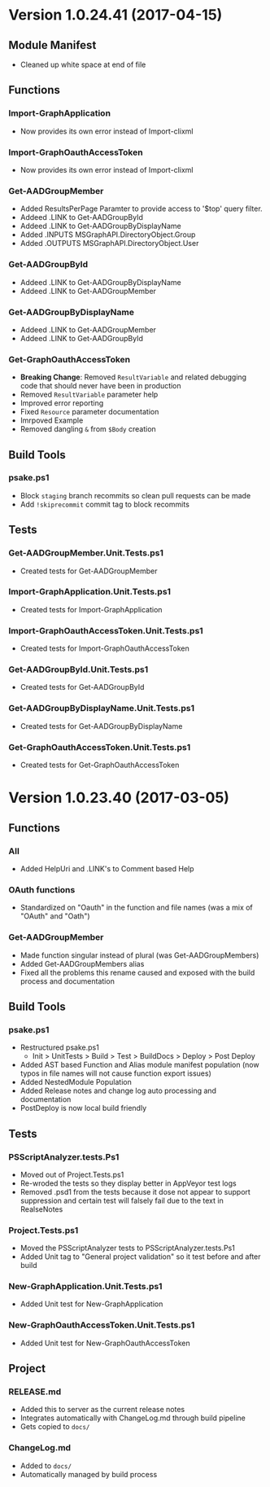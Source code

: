 # Version 1.0.24.41 (2017-04-15)
## Module Manifest
* Cleaned up white space at end of file

## Functions
### Import-GraphApplication
* Now provides its own error instead of Import-clixml

### Import-GraphOauthAccessToken
* Now provides its own error instead of Import-clixml

### Get-AADGroupMember
* Added ResultsPerPage Paramter to provide access to '$top' query filter.
* Addeed .LINK to Get-AADGroupById
* Addeed .LINK to Get-AADGroupByDisplayName
* Added .INPUTS MSGraphAPI.DirectoryObject.Group
* Added .OUTPUTS MSGraphAPI.DirectoryObject.User

### Get-AADGroupById
* Addeed .LINK to Get-AADGroupByDisplayName
* Addeed .LINK to Get-AADGroupMember

### Get-AADGroupByDisplayName
* Addeed .LINK to Get-AADGroupMember
* Addeed .LINK to Get-AADGroupById

### Get-GraphOauthAccessToken
* **Breaking Change**: Removed ```ResultVariable``` and related debugging code that should never have been in production
* Removed ```ResultVariable``` parameter help
* Improved error reporting
* Fixed ```Resource``` parameter documentation
* Imrpoved Example
* Removed dangling ```&``` from ```$Body``` creation

## Build Tools
### psake.ps1
* Block ```staging``` branch recommits so clean pull requests can be made
* Add ```!skiprecommit``` commit tag to block recommits

## Tests
### Get-AADGroupMember.Unit.Tests.ps1
* Created tests for Get-AADGroupMember

### Import-GraphApplication.Unit.Tests.ps1
* Created tests for Import-GraphApplication

### Import-GraphOauthAccessToken.Unit.Tests.ps1
* Created tests for Import-GraphOauthAccessToken

### Get-AADGroupById.Unit.Tests.ps1
* Created tests for Get-AADGroupById

### Get-AADGroupByDisplayName.Unit.Tests.ps1
* Created tests for Get-AADGroupByDisplayName

### Get-GraphOauthAccessToken.Unit.Tests.ps1
* Created tests for Get-GraphOauthAccessToken



# Version 1.0.23.40 (2017-03-05)
## Functions

### All
* Added HelpUri and .LINK's to Comment based Help

### OAuth functions
* Standardized on "Oauth" in the function and file names (was a mix of "OAuth" and "Oath")

### Get-AADGroupMember
* Made function singular instead of plural (was Get-AADGroupMembers)
* Added Get-AADGroupMembers alias
* Fixed all the problems this rename caused and exposed with the build process and documentation

## Build Tools

### psake.ps1
* Restructured psake.ps1
	- Init > UnitTests > Build > Test > BuildDocs > Deploy > Post Deploy
* Added AST based Function and Alias module manifest population (now typos in file names will not cause function export issues)
* Added NestedModule Population
* Added Release notes and change log auto processing and documentation
* PostDeploy is now local build friendly

## Tests

### PSScriptAnalyzer.tests.Ps1
* Moved out of Project.Tests.ps1
* Re-wroded the tests so they display better in AppVeyor test logs
* Removed .psd1 from the tests because it dose not appear to support suppression and certain test will falsely fail due to the text in RealseNotes

### Project.Tests.ps1
* Moved the PSScriptAnalyzer tests to PSScriptAnalyzer.tests.Ps1
* Added Unit tag to "General project validation" so it test before and after build

### New-GraphApplication.Unit.Tests.ps1
* Added Unit test for New-GraphApplication

### New-GraphOauthAccessToken.Unit.Tests.ps1
* Added Unit test for New-GraphOauthAccessToken

## Project

### RELEASE.md
* Added this to server as the current release notes
* Integrates automatically with ChangeLog.md through build pipeline
* Gets copied to ```docs/```

### ChangeLog.md
* Added to ```docs/``` 
* Automatically managed by build process



